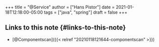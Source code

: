 +++
title = "@Service"
author = ["Hans Pistor"]
date = 2021-01-18T12:18:00-05:00
tags = ["java", "spring"]
draft = false
+++

## Links to this note {#links-to-this-note}

-   [@Componentscan]({{< relref "20210118121644-componentscan" >}})
